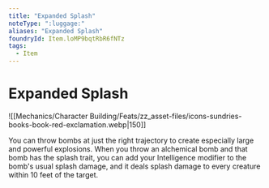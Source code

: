 ```yaml
---
title: "Expanded Splash"
noteType: ":luggage:"
aliases: "Expanded Splash"
foundryId: Item.loMP9bqtRbR6fNTz
tags:
  - Item
---
```


# Expanded Splash
![[Mechanics/Character Building/Feats/zz_asset-files/icons-sundries-books-book-red-exclamation.webp|150]]

You can throw bombs at just the right trajectory to create especially large and powerful explosions. When you throw an alchemical bomb and that bomb has the splash trait, you can add your Intelligence modifier to the bomb's usual splash damage, and it deals splash damage to every creature within 10 feet of the target.
